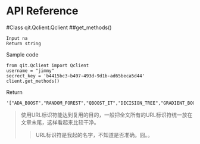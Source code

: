 API Reference
===========================

#Class qit.Qclient.Qclient 
##get_methods()
    
    Input na
    Return string
    
<p>Sample code
    
    from qit.Qclient import Qclient
    username = "jimmy"
    secrect_key = 'b4415bc3-b497-493d-9d1b-ad65beca5d44'
    client.get_methods()


<p>Return

    '["ADA_BOOST","RANDOM_FOREST","QBOOST_IT","DECISION_TREE","GRADIENT_BOOST","K_NEIGHBORS","LOGIC_REGRESSION","XGBOOST","LIGHTGBM","INFINITY"]'
    
>使用URL标识符能达到复用的目的，一般把全文所有的URL标识符统一放在文章末尾，这样看起来比较干净。
>>URL标识符是我起的名字，不知道是否准确。囧。。

